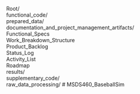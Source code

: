 Root/  
  functional_code/  
  prepared_data/  
  documentation_and_project_management_artifacts/  
    Functional_Specs  
    Work_Breakdown_Structure  
    Product_Backlog  
    Status_Log  
    Activity_List  
    Roadmap  
  results/  
  supplementary_code/  
    raw_data_processing/  # MSDS460_BaseballSim

